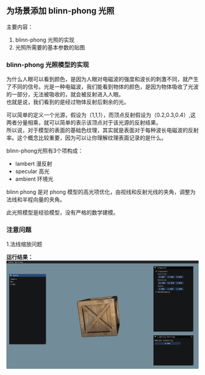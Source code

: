 ## 为场景添加 blinn-phong 光照

主要内容：
1. blinn-phong 光照的实现
2. 光照所需要的基本参数的贴图

### blinn-phong 光照模型的实现

为什么人眼可以看到颜色，是因为人眼对电磁波的强度和波长的刺激不同，就产生了不同的信号。光是一种电磁波，我们能看到物体的颜色，是因为物体吸收了光波的一部分，无法被吸收的，就会被反射进入人眼。<br>
也就是说，我们看到的是经过物体反射后剩余的光。

可以简单的定义一个光源，假设为（1,1,1），而顶点反射假设为（0.2,0.3,0.4）,这两者分量相乘，就可以简单的表示该顶点对于该光源的反射结果。<br>
所以说，对于模型的表面的基础色纹理，其实就是表面对于每种波长电磁波的反射率。这个概念比较重要，因为可以让你理解纹理表面记录的是什么。

blinn-phong光照有3个项构成：
* lambert 漫反射
* specular 高光
* ambient 环境光

blinn phong 是对 phong 模型的高光项优化，由视线和反射光线的夹角，调整为法线和半程向量的夹角。

此光照模型是经验模型，没有严格的数学建模。


### 注意问题

1.法线缩放问题




**运行结果：**
![](../Versions/Assets/v0.9_result.png)
